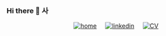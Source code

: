 ### Hi there 👋 <b  color="#4285f4">사</b>

<div align="center">

[![home](https://user-images.githubusercontent.com/51910006/88861996-75b6c780-d1ff-11ea-8afd-870c35ff781c.png)](https://saxjst.com/)
&nbsp; &nbsp; [![linkedin](https://user-images.githubusercontent.com/51910006/88861572-874b9f80-d1fe-11ea-96f6-d697b607a951.png)](https://www.linkedin.com/in/samueldjoset/)
&nbsp; &nbsp; [![CV](https://user-images.githubusercontent.com/51910006/88863150-6b49fd00-d202-11ea-84f0-e48cf46bb7f5.png)](https://drive.google.com/file/d/15-8A8lfiwvamOH9m4b4S7agdTfd45thT/view)
</div>

